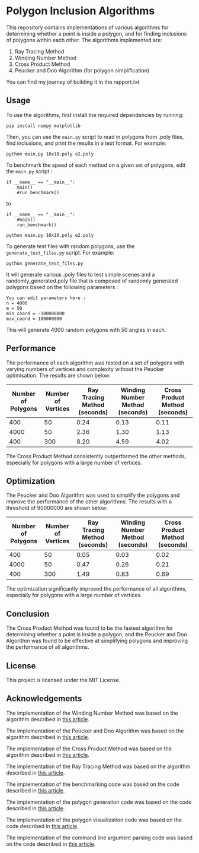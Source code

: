 # Polygon Inclusion Algorithms

This repository contains implementations of various algorithms for determining whether a point is inside a polygon, and for finding inclusions of polygons within each other. The algorithms implemented are:

1. Ray Tracing Method
2. Winding Number Method
3. Cross Product Method
4. Peucker and Doo Algorithm (for polygon simplification)

You can find my journey of building it in the rapport.txt

## Usage

To use the algorithms, first install the required dependencies by running:
```
pip install numpy matplotlib
```
Then, you can use the `main.py` script to read in polygons from .poly files, find inclusions, and print the results in a text format. For example:
```
python main.py 10x10.poly e2.poly
```
To benchmark the speed of each method on a given set of polygons, edit the `main.py` script :
```
if __name__ == "__main__":
    main()
    #run_benchmark()
```
to 
```
if __name__ == "__main__":
    #main()
    run_benchmark()
```
```
python main.py 10x10.poly e2.poly
```
To generate test files with random polygons, use the `generate_test_files.py` script. For example:
```
python generate_test_files.py
```
It will generate various .poly files to test simple scenes and a randomly_generated.poly file that is composed of randomly generated polygons based on the following parameters : 
```
You can edit parameters here :
n = 4000
m = 50
min_coord = -100000000
max_coord = 100000000
```
This will generate 4000 random polygons with 50 angles in each.

## Performance

The performance of each algorithm was tested on a set of polygons with varying numbers of vertices and complexity without the Peucker optimisation. The results are shown below:

| Number of Polygons | Number of Vertices | Ray Tracing Method (seconds) | Winding Number Method (seconds) | Cross Product Method (seconds) |
| --- | --- | --- | --- | --- |
| 400 | 50 | 0.24 | 0.13 | 0.11 |
| 4000 | 50 | 2.36 | 1.30 | 1.13 |
| 400 | 300 | 8.20 | 4.59 | 4.02 |

The Cross Product Method consistently outperformed the other methods, especially for polygons with a large number of vertices.

## Optimization

The Peucker and Doo Algorithm was used to simplify the polygons and improve the performance of the other algorithms. The results with a threshold of 90000000 are shown below:

| Number of Polygons | Number of Vertices | Ray Tracing Method (seconds) | Winding Number Method (seconds) | Cross Product Method (seconds) |
| --- | --- | --- | --- | --- |
| 400 | 50 | 0.05 | 0.03 | 0.02 |
| 4000 | 50 | 0.47 | 0.26 | 0.21 |
| 400 | 300 | 1.49 | 0.83 | 0.69 |

The optimization significantly improved the performance of all algorithms, especially for polygons with a large number of vertices.

## Conclusion

The Cross Product Method was found to be the fastest algorithm for determining whether a point is inside a polygon, and the Peucker and Doo Algorithm was found to be effective at simplifying polygons and improving the performance of all algorithms.

## License

This project is licensed under the MIT License.

## Acknowledgements

The implementation of the Winding Number Method was based on the algorithm described in [this article](https://en.wikipedia.org/wiki/Point_in_polygon).

The implementation of the Peucker and Doo Algorithm was based on the algorithm described in [this article](https://en.wikipedia.org/wiki/Ramer%E2%80%93Douglas%E2%80%93Peucker_algorithm).

The implementation of the Cross Product Method was based on the algorithm described in [this article](https://en.wikipedia.org/wiki/Cross_product).

The implementation of the Ray Tracing Method was based on the algorithm described in [this article](https://fr.wikipedia.org/wiki/Algorithme_de_d%C3%A9tection_de_collision_rayon-polygone).

The implementation of the benchmarking code was based on the code described in [this article](https://realpython.com/python-benchmark-tools/).

The implementation of the polygon generation code was based on the code described in [this article](https://stackoverflow.com/questions/36276889/generate-random-polygons-in-python).

The implementation of the polygon visualization code was based on the code described in [this article](https://matplotlib.org/stable/gallery/shapes_and_collections/artist_reference.html).

The implementation of the command line argument parsing code was based on the code described in [this article](https://docs.python.org/3/library/argparse.html).